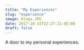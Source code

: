```yaml
---
title: "My Experiences"
slug: "experience"
image: blogs.JPG
date: 2017-10-31T22:27:21-05:00
draft: false
---
```


A door to my personal experiences.